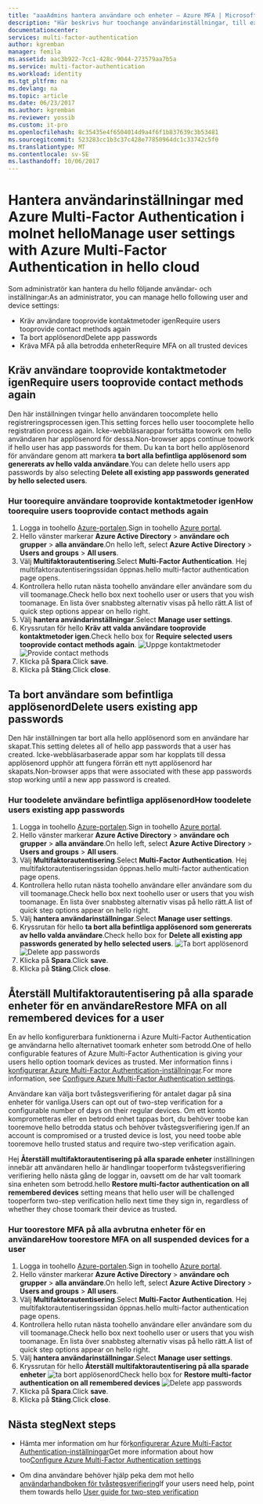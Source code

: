 ```yaml
---
title: "aaaAdmins hantera användare och enheter – Azure MFA | Microsoft Docs"
description: "Här beskrivs hur toochange användarinställningar, till exempel att tvinga hello användare toodo hello bevis startprocessen igen."
documentationcenter: 
services: multi-factor-authentication
author: kgremban
manager: femila
ms.assetid: aac3b922-7cc1-428c-9044-273579aa7b5a
ms.service: multi-factor-authentication
ms.workload: identity
ms.tgt_pltfrm: na
ms.devlang: na
ms.topic: article
ms.date: 06/23/2017
ms.author: kgremban
ms.reviewer: yossib
ms.custom: it-pro
ms.openlocfilehash: 8c35435e4f6504014d9a4f6f1b837639c3b53481
ms.sourcegitcommit: 523283cc1b3c37c428e77850964dc1c33742c5f0
ms.translationtype: MT
ms.contentlocale: sv-SE
ms.lasthandoff: 10/06/2017
---
```

# <a name="manage-user-settings-with-azure-multi-factor-authentication-in-hello-cloud"></a><span data-ttu-id="da9ca-103">Hantera användarinställningar med Azure Multi-Factor Authentication i molnet hello</span><span class="sxs-lookup"><span data-stu-id="da9ca-103">Manage user settings with Azure Multi-Factor Authentication in hello cloud</span></span>
<span data-ttu-id="da9ca-104">Som administratör kan hantera du hello följande användar- och inställningar:</span><span class="sxs-lookup"><span data-stu-id="da9ca-104">As an administrator, you can manage hello following user and device settings:</span></span>

* <span data-ttu-id="da9ca-105">Kräv användare tooprovide kontaktmetoder igen</span><span class="sxs-lookup"><span data-stu-id="da9ca-105">Require users tooprovide contact methods again</span></span>
* <span data-ttu-id="da9ca-106">Ta bort applösenord</span><span class="sxs-lookup"><span data-stu-id="da9ca-106">Delete app passwords</span></span>
* <span data-ttu-id="da9ca-107">Kräva MFA på alla betrodda enheter</span><span class="sxs-lookup"><span data-stu-id="da9ca-107">Require MFA on all trusted devices</span></span> 

## <a name="require-users-tooprovide-contact-methods-again"></a><span data-ttu-id="da9ca-108">Kräv användare tooprovide kontaktmetoder igen</span><span class="sxs-lookup"><span data-stu-id="da9ca-108">Require users tooprovide contact methods again</span></span>
<span data-ttu-id="da9ca-109">Den här inställningen tvingar hello användaren toocomplete hello registreringsprocessen igen.</span><span class="sxs-lookup"><span data-stu-id="da9ca-109">This setting forces hello user toocomplete hello registration process again.</span></span> <span data-ttu-id="da9ca-110">Icke-webbläsarappar fortsätta toowork om hello användaren har applösenord för dessa.</span><span class="sxs-lookup"><span data-stu-id="da9ca-110">Non-browser apps continue toowork if hello user has app passwords for them.</span></span>  <span data-ttu-id="da9ca-111">Du kan ta bort hello applösenord för användare genom att markera **ta bort alla befintliga applösenord som genererats av hello valda användare**.</span><span class="sxs-lookup"><span data-stu-id="da9ca-111">You can delete hello users app passwords by also selecting **Delete all existing app passwords generated by hello selected users**.</span></span>

### <a name="how-toorequire-users-tooprovide-contact-methods-again"></a><span data-ttu-id="da9ca-112">Hur toorequire användare tooprovide kontaktmetoder igen</span><span class="sxs-lookup"><span data-stu-id="da9ca-112">How toorequire users tooprovide contact methods again</span></span>
1. <span data-ttu-id="da9ca-113">Logga in toohello [Azure-portalen](https://portal.azure.com).</span><span class="sxs-lookup"><span data-stu-id="da9ca-113">Sign in toohello [Azure portal](https://portal.azure.com).</span></span>
2. <span data-ttu-id="da9ca-114">Hello vänster markerar **Azure Active Directory** > **användare och grupper** > **alla användare**.</span><span class="sxs-lookup"><span data-stu-id="da9ca-114">On hello left, select **Azure Active Directory** > **Users and groups** > **All users**.</span></span>
3. <span data-ttu-id="da9ca-115">Välj **Multifaktorautentisering**.</span><span class="sxs-lookup"><span data-stu-id="da9ca-115">Select **Multi-Factor Authentication**.</span></span> <span data-ttu-id="da9ca-116">Hej multifaktorautentiseringssidan öppnas.</span><span class="sxs-lookup"><span data-stu-id="da9ca-116">hello multi-factor authentication page opens.</span></span> 
4. <span data-ttu-id="da9ca-117">Kontrollera hello rutan nästa toohello användare eller användare som du vill toomanage.</span><span class="sxs-lookup"><span data-stu-id="da9ca-117">Check hello box next toohello user or users that you wish toomanage.</span></span> <span data-ttu-id="da9ca-118">En lista över snabbsteg alternativ visas på hello rätt.</span><span class="sxs-lookup"><span data-stu-id="da9ca-118">A list of quick step options appear on hello right.</span></span> 
5. <span data-ttu-id="da9ca-119">Välj **hantera användarinställningar**.</span><span class="sxs-lookup"><span data-stu-id="da9ca-119">Select **Manage user settings**.</span></span>
6. <span data-ttu-id="da9ca-120">Kryssrutan för hello **Kräv att valda användare tooprovide kontaktmetoder igen**.</span><span class="sxs-lookup"><span data-stu-id="da9ca-120">Check hello box for **Require selected users tooprovide contact methods again**.</span></span>
   <span data-ttu-id="da9ca-121">![Uppge kontaktmetoder](./media/multi-factor-authentication-manage-users-and-devices/reproofup.png)</span><span class="sxs-lookup"><span data-stu-id="da9ca-121">![Provide contact methods](./media/multi-factor-authentication-manage-users-and-devices/reproofup.png)</span></span>
7. <span data-ttu-id="da9ca-122">Klicka på **Spara**.</span><span class="sxs-lookup"><span data-stu-id="da9ca-122">Click **save**.</span></span>
8. <span data-ttu-id="da9ca-123">Klicka på **Stäng**.</span><span class="sxs-lookup"><span data-stu-id="da9ca-123">Click **close**.</span></span>

## <a name="delete-users-existing-app-passwords"></a><span data-ttu-id="da9ca-124">Ta bort användare som befintliga applösenord</span><span class="sxs-lookup"><span data-stu-id="da9ca-124">Delete users existing app passwords</span></span>
<span data-ttu-id="da9ca-125">Den här inställningen tar bort alla hello applösenord som en användare har skapat.</span><span class="sxs-lookup"><span data-stu-id="da9ca-125">This setting deletes all of hello app passwords that a user has created.</span></span> <span data-ttu-id="da9ca-126">Icke-webbläsarbaserade appar som har kopplats till dessa applösenord upphör att fungera förrän ett nytt applösenord har skapats.</span><span class="sxs-lookup"><span data-stu-id="da9ca-126">Non-browser apps that were associated with these app passwords stop working until a new app password is created.</span></span>

### <a name="how-toodelete-users-existing-app-passwords"></a><span data-ttu-id="da9ca-127">Hur toodelete användare befintliga applösenord</span><span class="sxs-lookup"><span data-stu-id="da9ca-127">How toodelete users existing app passwords</span></span>
1. <span data-ttu-id="da9ca-128">Logga in toohello [Azure-portalen](https://portal.azure.com).</span><span class="sxs-lookup"><span data-stu-id="da9ca-128">Sign in toohello [Azure portal](https://portal.azure.com).</span></span>
2. <span data-ttu-id="da9ca-129">Hello vänster markerar **Azure Active Directory** > **användare och grupper** > **alla användare**.</span><span class="sxs-lookup"><span data-stu-id="da9ca-129">On hello left, select **Azure Active Directory** > **Users and groups** > **All users**.</span></span>
3. <span data-ttu-id="da9ca-130">Välj **Multifaktorautentisering**.</span><span class="sxs-lookup"><span data-stu-id="da9ca-130">Select **Multi-Factor Authentication**.</span></span> <span data-ttu-id="da9ca-131">Hej multifaktorautentiseringssidan öppnas.</span><span class="sxs-lookup"><span data-stu-id="da9ca-131">hello multi-factor authentication page opens.</span></span> 
6. <span data-ttu-id="da9ca-132">Kontrollera hello rutan nästa toohello användare eller användare som du vill toomanage.</span><span class="sxs-lookup"><span data-stu-id="da9ca-132">Check hello box next toohello user or users that you wish toomanage.</span></span> <span data-ttu-id="da9ca-133">En lista över snabbsteg alternativ visas på hello rätt.</span><span class="sxs-lookup"><span data-stu-id="da9ca-133">A list of quick step options appear on hello right.</span></span> 
7. <span data-ttu-id="da9ca-134">Välj **hantera användarinställningar**.</span><span class="sxs-lookup"><span data-stu-id="da9ca-134">Select **Manage user settings**.</span></span>
8. <span data-ttu-id="da9ca-135">Kryssrutan för hello **ta bort alla befintliga applösenord som genererats av hello valda användare**.</span><span class="sxs-lookup"><span data-stu-id="da9ca-135">Check hello box for **Delete all existing app passwords generated by hello selected users**.</span></span>
   <span data-ttu-id="da9ca-136">![Ta bort applösenord](./media/multi-factor-authentication-manage-users-and-devices/deleteapppasswords.png)</span><span class="sxs-lookup"><span data-stu-id="da9ca-136">![Delete app passwords](./media/multi-factor-authentication-manage-users-and-devices/deleteapppasswords.png)</span></span>
9. <span data-ttu-id="da9ca-137">Klicka på **Spara**.</span><span class="sxs-lookup"><span data-stu-id="da9ca-137">Click **save**.</span></span>
10. <span data-ttu-id="da9ca-138">Klicka på **Stäng**.</span><span class="sxs-lookup"><span data-stu-id="da9ca-138">Click **close**.</span></span>

## <a name="restore-mfa-on-all-remembered-devices-for-a-user"></a><span data-ttu-id="da9ca-139">Återställ Multifaktorautentisering på alla sparade enheter för en användare</span><span class="sxs-lookup"><span data-stu-id="da9ca-139">Restore MFA on all remembered devices for a user</span></span>
<span data-ttu-id="da9ca-140">En av hello konfigurerbara funktionerna i Azure Multi-Factor Authentication ge användarna hello alternativet toomark enheter som betrodd.</span><span class="sxs-lookup"><span data-stu-id="da9ca-140">One of hello configurable features of Azure Multi-Factor Authentication is giving your users hello option toomark devices as trusted.</span></span> <span data-ttu-id="da9ca-141">Mer information finns i [konfigurerar Azure Multi-Factor Authentication-inställningar](multi-factor-authentication-whats-next.md#remember-multi-factor-authentication-for-devices-that-users-trust).</span><span class="sxs-lookup"><span data-stu-id="da9ca-141">For more information, see [Configure Azure Multi-Factor Authentication settings](multi-factor-authentication-whats-next.md#remember-multi-factor-authentication-for-devices-that-users-trust).</span></span>

<span data-ttu-id="da9ca-142">Användare kan välja bort tvåstegsverifiering för antalet dagar på sina enheter för vanliga.</span><span class="sxs-lookup"><span data-stu-id="da9ca-142">Users can opt out of two-step verification for a configurable number of days on their regular devices.</span></span> <span data-ttu-id="da9ca-143">Om ett konto komprometteras eller en betrodd enhet tappas bort, du behöver toobe kan tooremove hello betrodda status och behöver tvåstegsverifiering igen.</span><span class="sxs-lookup"><span data-stu-id="da9ca-143">If an account is compromised or a trusted device is lost, you need toobe able tooremove hello trusted status and require two-step verification again.</span></span>

<span data-ttu-id="da9ca-144">Hej **Återställ multifaktorautentisering på alla sparade enheter** inställningen innebär att användaren hello är handlingar tooperform tvåstegsverifiering verifiering hello nästa gång de loggar in, oavsett om de har valt toomark sina enheten som betrodd.</span><span class="sxs-lookup"><span data-stu-id="da9ca-144">hello **Restore multi-factor authentication on all remembered devices** setting means that hello user will be challenged tooperform two-step verification hello next time they sign in, regardless of whether they chose toomark their device as trusted.</span></span> 

### <a name="how-toorestore-mfa-on-all-suspended-devices-for-a-user"></a><span data-ttu-id="da9ca-145">Hur toorestore MFA på alla avbrutna enheter för en användare</span><span class="sxs-lookup"><span data-stu-id="da9ca-145">How toorestore MFA on all suspended devices for a user</span></span>
1. <span data-ttu-id="da9ca-146">Logga in toohello [Azure-portalen](https://portal.azure.com).</span><span class="sxs-lookup"><span data-stu-id="da9ca-146">Sign in toohello [Azure portal](https://portal.azure.com).</span></span>
2. <span data-ttu-id="da9ca-147">Hello vänster markerar **Azure Active Directory** > **användare och grupper** > **alla användare**.</span><span class="sxs-lookup"><span data-stu-id="da9ca-147">On hello left, select **Azure Active Directory** > **Users and groups** > **All users**.</span></span>
3. <span data-ttu-id="da9ca-148">Välj **Multifaktorautentisering**.</span><span class="sxs-lookup"><span data-stu-id="da9ca-148">Select **Multi-Factor Authentication**.</span></span> <span data-ttu-id="da9ca-149">Hej multifaktorautentiseringssidan öppnas.</span><span class="sxs-lookup"><span data-stu-id="da9ca-149">hello multi-factor authentication page opens.</span></span> 
6. <span data-ttu-id="da9ca-150">Kontrollera hello rutan nästa toohello användare eller användare som du vill toomanage.</span><span class="sxs-lookup"><span data-stu-id="da9ca-150">Check hello box next toohello user or users that you wish toomanage.</span></span> <span data-ttu-id="da9ca-151">En lista över snabbsteg alternativ visas på hello rätt.</span><span class="sxs-lookup"><span data-stu-id="da9ca-151">A list of quick step options appear on hello right.</span></span> 
7. <span data-ttu-id="da9ca-152">Välj **hantera användarinställningar**.</span><span class="sxs-lookup"><span data-stu-id="da9ca-152">Select **Manage user settings**.</span></span>
8. <span data-ttu-id="da9ca-153">Kryssrutan för hello **Återställ multifaktorautentisering på alla sparade enheter**
   ![ta bort applösenord](./media/multi-factor-authentication-manage-users-and-devices/rememberdevices.png)</span><span class="sxs-lookup"><span data-stu-id="da9ca-153">Check hello box for **Restore multi-factor authentication on all remembered devices**
![Delete app passwords](./media/multi-factor-authentication-manage-users-and-devices/rememberdevices.png)</span></span>
9. <span data-ttu-id="da9ca-154">Klicka på **Spara**.</span><span class="sxs-lookup"><span data-stu-id="da9ca-154">Click **save**.</span></span>
10. <span data-ttu-id="da9ca-155">Klicka på **Stäng**.</span><span class="sxs-lookup"><span data-stu-id="da9ca-155">Click **close**.</span></span>

## <a name="next-steps"></a><span data-ttu-id="da9ca-156">Nästa steg</span><span class="sxs-lookup"><span data-stu-id="da9ca-156">Next steps</span></span>

- <span data-ttu-id="da9ca-157">Hämta mer information om hur för[konfigurerar Azure Multi-Factor Authentication-inställningar](multi-factor-authentication-whats-next.md)</span><span class="sxs-lookup"><span data-stu-id="da9ca-157">Get more information about how too[Configure Azure Multi-Factor Authentication settings](multi-factor-authentication-whats-next.md)</span></span>

- <span data-ttu-id="da9ca-158">Om dina användare behöver hjälp peka dem mot hello [användarhandboken för tvåstegsverifiering](./end-user/multi-factor-authentication-end-user.md)</span><span class="sxs-lookup"><span data-stu-id="da9ca-158">If your users need help, point them towards hello [User guide for two-step verification](./end-user/multi-factor-authentication-end-user.md)</span></span>
